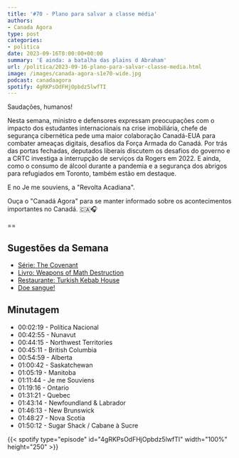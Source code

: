 ```yaml
---
title: '#70 - Plano para salvar a classe média'
authors:
- Canada Agora
type: post
categories:
- politica
date: 2023-09-16T0:00:00+00:00
summary: 'E ainda: a batalha das plains d Abraham'
url: /politica/2023-09-16-plano-para-salvar-classe-media.html
image: /images/canada-agora-s1e70-wide.jpg
podcast: canadaagora
spotify: 4gRKPsOdFHjOpbdz5lwfTI
---
```


Saudações, humanos!

Nesta semana, ministro e defensores expressam preocupações com o impacto dos estudantes internacionais na crise imobiliária, chefe de segurança cibernética pede uma maior colaboração Canadá-EUA para combater ameaças digitais, desafios da Força Armada do Canadá. Por trás das portas fechadas, deputados liberais discutem os desafios do governo e a CRTC investiga a interrupção de serviços da Rogers em 2022. E ainda, como o consumo de álcool durante a pandemia e a segurança dos abrigos para refugiados em Toronto, também estão em destaque.

E no Je me souviens, a "Revolta Acadiana".

Ouça o "Canadá Agora" para se manter informado sobre os acontecimentos importantes no Canadá. 🇨🇦🎧

==

## Sugestões da Semana
- [Série: The Covenant](https://www.imdb.com/title/tt4873118/)
- [Livro: Weapons of Math Destruction](https://www.amazon.ca/Weapons-Math-Destruction-Increases-Inequality/dp/0553418815)
- [Restaurante: Turkish Kebab House](https://www.turkishkebabhouses.com/)
- [Doe sangue!](https://blood.ca)

## Minutagem

- 00:02:19 - Política Nacional
- 00:42:55 - Nunavut
- 00:44:15 - Northwest Territories
- 00:45:11 - British Columbia
- 00:54:59 - Alberta
- 01:00:42 - Saskatchewan
- 01:05:19 - Manitoba
- 01:11:44 - Je me Souviens
- 01:19:16 - Ontario
- 01:31:21 - Quebec
- 01:43:14 - Newfoundland & Labrador
- 01:46:13 - New Brunswick
- 01:48:27 - Nova Scotia
- 01:50:12 - Sugar Shack / Cabane à Sucre

{{< spotify type="episode" id="4gRKPsOdFHjOpbdz5lwfTI" width="100%" height="250" >}}
